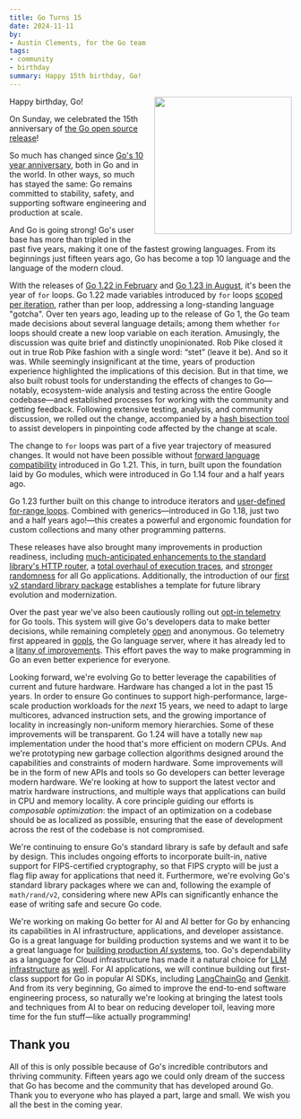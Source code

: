 ```yaml
---
title: Go Turns 15
date: 2024-11-11
by:
- Austin Clements, for the Go team
tags:
- community
- birthday
summary: Happy 15th birthday, Go!
---
```


<img src="/doc/gopher/fifteen.gif" height="245" width="245" align="right" style="margin: 0 0 1em 1em;">

Happy birthday, Go\!

On Sunday, we celebrated the 15th anniversary of [the Go open source
release](https://opensource.googleblog.com/2009/11/hey-ho-lets-go.html)\!

So much has changed since [Go's 10 year anniversary](/blog/10years),
both in Go and in the world. In other ways, so much has stayed the
same: Go remains committed to stability, safety, and supporting
software engineering and production at scale.

And Go is going strong\! Go's user base has more than tripled in the
past five years, making it one of the fastest growing languages. From
its beginnings just fifteen years ago, Go has become a top 10 language
and the language of the modern cloud.

With the releases of [Go 1.22 in February](/blog/go1.22) and [Go 1.23
in August](/blog/go1.23), it's been the year of `for` loops. Go 1.22
made variables introduced by `for` loops [scoped per
iteration](/blog/loopvar-preview), rather than per loop, addressing a
long-standing language "gotcha". Over ten years ago, leading up to the
release of Go 1, the Go team made decisions about several language
details; among them whether `for` loops should create a new loop
variable on each iteration. Amusingly, the discussion was quite brief
and distinctly unopinionated. Rob Pike closed it out in true Rob Pike
fashion with a single word: “stet” (leave it be). And so it was. While
seemingly insignificant at the time, years of production experience
highlighted the implications of this decision. But in that time, we
also built robust tools for understanding the effects of changes to
Go—notably, ecosystem-wide analysis and testing across the entire
Google codebase—and established processes for working with the
community and getting feedback. Following extensive testing, analysis,
and community discussion, we rolled out the change, accompanied by a
[hash bisection
tool](https://go.googlesource.com/proposal/+/master/design/60078-loopvar.md#transition-support-tooling)
to assist developers in pinpointing code affected by the change at
scale.

The change to `for` loops was part of a five year trajectory of
measured changes. It would not have been possible without [forward
language compatibility](/blog/toolchain) introduced in Go 1.21. This,
in turn, built upon the foundation laid by Go modules, which were
introduced in Go 1.14 four and a half years ago.

Go 1.23 further built on this change to introduce iterators and
[user-defined for-range loops](/blog/range-functions). Combined with
generics—introduced in Go 1.18, just two and a half years ago\!—this
creates a powerful and ergonomic foundation for custom collections and
many other programming patterns.

These releases have also brought many improvements in production
readiness, including [much-anticipated enhancements to the standard
library's HTTP router](/blog/routing-enhancements), a [total overhaul
of execution traces](/blog/execution-traces-2024), and [stronger
randomness](/blog/chacha8rand) for all Go applications. Additionally,
the introduction of our [first v2 standard library
package](/blog/randv2) establishes a template for future library
evolution and modernization.

Over the past year we've also been cautiously rolling out [opt-in
telemetry](/blog/gotelemetry) for Go tools. This system will give Go's
developers data to make better decisions, while remaining completely
[open](https://telemetry.go.dev/) and anonymous. Go telemetry first
appeared in
[gopls](https://github.com/golang/tools/blob/master/gopls/README.md),
the Go language server, where it has already led to a [litany of
improvements](https://github.com/golang/go/issues?q=is%3Aissue+label%3Agopls%2Ftelemetry-wins).
This effort paves the way to make programming in Go an even better
experience for everyone.

Looking forward, we're evolving Go to better leverage the capabilities
of current and future hardware. Hardware has changed a lot in the past
15 years. In order to ensure Go continues to support high-performance,
large-scale production workloads for the *next* 15 years, we need to
adapt to large multicores, advanced instruction sets, and the growing
importance of locality in increasingly non-uniform memory hierarchies.
Some of these improvements will be transparent. Go 1.24 will have a
totally new `map` implementation under the hood that's more efficient
on modern CPUs. And we're prototyping new garbage collection
algorithms designed around the capabilities and constraints of modern
hardware. Some improvements will be in the form of new APIs and tools
so Go developers can better leverage modern hardware. We're looking at
how to support the latest vector and matrix hardware instructions, and
multiple ways that applications can build in CPU and memory locality.
A core principle guiding our efforts is *composable optimization*: the
impact of an optimization on a codebase should be as localized as
possible, ensuring that the ease of development across the rest of the
codebase is not compromised.

We're continuing to ensure Go's standard library is safe by default
and safe by design. This includes ongoing efforts to incorporate
built-in, native support for FIPS-certified cryptography, so that FIPS
crypto will be just a flag flip away for applications that need it.
Furthermore, we're evolving Go's standard library packages where we
can and, following the example of `math/rand/v2`, considering where
new APIs can significantly enhance the ease of writing safe and secure
Go code.

We're working on making Go better for AI and AI better for Go by
enhancing its capabilities in AI infrastructure, applications, and
developer assistance. Go is a great language for building production
systems and we want it to be a great language for [building production
*AI* systems](/blog/llmpowered), too. Go's dependability as a language
for Cloud infrastructure has made it a natural choice for
[LLM](https://ollama.com/) [infrastructure](https://weaviate.io/)
[as](https://localai.io/) [well](https://zilliz.com/what-is-milvus).
For AI applications, we will continue building out first-class support
for Go in popular AI SDKs, including
[LangChainGo](https://pkg.go.dev/github.com/tmc/langchaingo) and
[Genkit](https://developers.googleblog.com/en/introducing-genkit-for-go-build-scalable-ai-powered-apps-in-go/).
And from its very beginning, Go aimed to improve the end-to-end
software engineering process, so naturally we're looking at bringing
the latest tools and techniques from AI to bear on reducing developer
toil, leaving more time for the fun stuff—like actually programming\!

## Thank you

All of this is only possible because of Go's incredible contributors
and thriving community. Fifteen years ago we could only dream of the
success that Go has become and the community that has developed around
Go. Thank you to everyone who has played a part, large and small. We
wish you all the best in the coming year.
